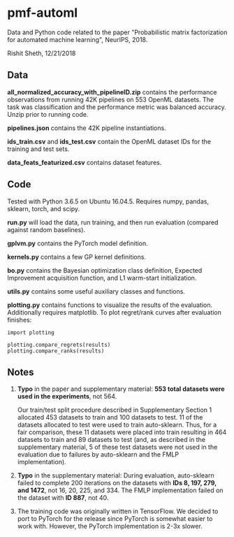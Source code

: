 # pmf-automl
Data and Python code related to the paper "Probabilistic matrix factorization for automated machine learning", NeurIPS, 2018.

Rishit Sheth, 12/21/2018

## Data

**all_normalized_accuracy_with_pipelineID.zip** contains the performance observations from running 42K pipelines on 553 OpenML datasets. The task was classification and the performance metric was balanced accuracy. Unzip prior to running code.

**pipelines.json** contains the 42K pipeline instantiations.

**ids_train.csv** and **ids_test.csv** contain the OpenML dataset IDs for the training and test sets.

**data_feats_featurized.csv** contains dataset features.

## Code

Tested with Python 3.6.5 on Ubuntu 16.04.5. Requires numpy, pandas, sklearn, torch, and scipy.

**run.py** will load the data, run training, and then run evaluation (compared against random baselines).

**gplvm.py** contains the PyTorch model definition.

**kernels.py** contains a few GP kernel definitions.

**bo.py** contains the Bayesian optimization class definition, Expected Improvement acquisition function, and L1 warm-start initialization.

**utils.py** contains some useful auxiliary classes and functions.

**plotting.py** contains functions to visualize the results of the evaluation. Additionally requires matplotlib. To plot regret/rank curves after evaluation finishes:

    import plotting

    plotting.compare_regrets(results)
    plotting.compare_ranks(results)

## Notes

1. **Typo** in the paper and supplementary material: **553 total datasets were used in the experiments**, not 564.

	Our train/test split procedure described in Supplementary Section 1 allocated 453 datasets to train and 100 datasets to test. 11 of the datasets allocated to test were used to train auto-sklearn. Thus, for a fair comparison, these 11 datasets were placed into train resulting in 464 datasets to train and 89 datasets to test (and, as described in the supplementary material, 5 of these test datasets were not used in the evaluation due to failures by auto-sklearn and the FMLP implementation).

2. **Typo** in the supplementary material: During evaluation, auto-sklearn failed to complete 200 iterations on the datasets with **IDs 8, 197, 279, and 1472**, not 16, 20, 225, and 334. The FMLP implementation failed on the dataset with **ID 887**, not 40.

3. The training code was originally written in TensorFlow. We decided to port to PyTorch for the release since PyTorch is somewhat easier to work with. However, the PyTorch implementation is 2-3x slower.
